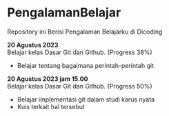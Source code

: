# PengalamanBelajar
Repository ini Berisi Pengalaman Belajarku di Dicoding

**20 Agustus 2023**  
Belajar kelas Dasar Git dan Github. (Progress 38%)
  * Belajar tentang bagaimana perintah-perintah git

 

**20 Agustus 2023 jam 15.00**  
Belajar kelas Dasar Git dan Github. (Progress 50%)
  * Belajar implementasi git dalam studi karus nyata
  * Kuis terkait hal tersebut
